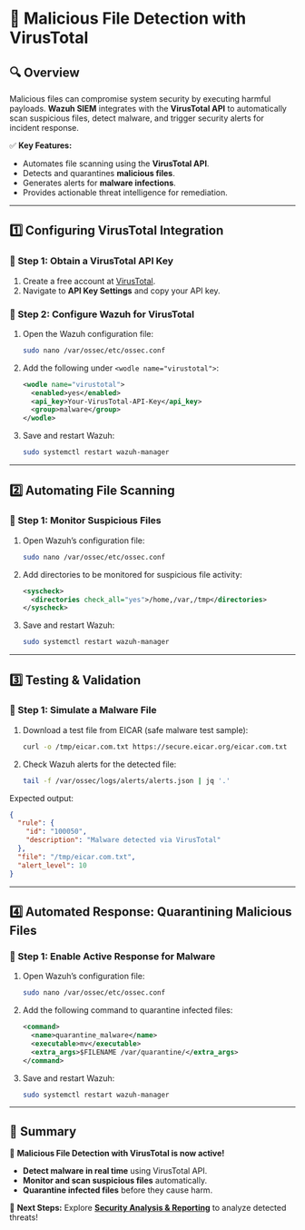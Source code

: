 # 🦠 Malicious File Detection with VirusTotal

## 🔍 Overview
Malicious files can compromise system security by executing harmful payloads. **Wazuh SIEM** integrates with the **VirusTotal API** to automatically scan suspicious files, detect malware, and trigger security alerts for incident response.

✅ **Key Features:**
- Automates file scanning using the **VirusTotal API**.
- Detects and quarantines **malicious files**.
- Generates alerts for **malware infections**.
- Provides actionable threat intelligence for remediation.

---

## 1️⃣ Configuring VirusTotal Integration
### **🔹 Step 1: Obtain a VirusTotal API Key**
1. Create a free account at [VirusTotal](https://www.virustotal.com/).
2. Navigate to **API Key Settings** and copy your API key.

### **🔹 Step 2: Configure Wazuh for VirusTotal**
1. Open the Wazuh configuration file:
   ```bash
   sudo nano /var/ossec/etc/ossec.conf
   ```
2. Add the following under `<wodle name="virustotal">`:
   ```xml
   <wodle name="virustotal">
     <enabled>yes</enabled>
     <api_key>Your-VirusTotal-API-Key</api_key>
     <group>malware</group>
   </wodle>
   ```
3. Save and restart Wazuh:
   ```bash
   sudo systemctl restart wazuh-manager
   ```

---

## 2️⃣ Automating File Scanning
### **🔹 Step 1: Monitor Suspicious Files**
1. Open Wazuh’s configuration file:
   ```bash
   sudo nano /var/ossec/etc/ossec.conf
   ```
2. Add directories to be monitored for suspicious file activity:
   ```xml
   <syscheck>
     <directories check_all="yes">/home,/var,/tmp</directories>
   </syscheck>
   ```
3. Save and restart Wazuh:
   ```bash
   sudo systemctl restart wazuh-manager
   ```

---

## 3️⃣ Testing & Validation
### **🔹 Step 1: Simulate a Malware File**
1. Download a test file from EICAR (safe malware test sample):
   ```bash
   curl -o /tmp/eicar.com.txt https://secure.eicar.org/eicar.com.txt
   ```
2. Check Wazuh alerts for the detected file:
   ```bash
   tail -f /var/ossec/logs/alerts/alerts.json | jq '.'
   ```

Expected output:
```json
{
  "rule": {
    "id": "100050",
    "description": "Malware detected via VirusTotal"
  },
  "file": "/tmp/eicar.com.txt",
  "alert_level": 10
}
```

---

## 4️⃣ Automated Response: Quarantining Malicious Files
### **🔹 Step 1: Enable Active Response for Malware**
1. Open Wazuh’s configuration file:
   ```bash
   sudo nano /var/ossec/etc/ossec.conf
   ```
2. Add the following command to quarantine infected files:
   ```xml
   <command>
     <name>quarantine_malware</name>
     <executable>mv</executable>
     <extra_args>$FILENAME /var/quarantine/</extra_args>
   </command>
   ```
3. Save and restart Wazuh:
   ```bash
   sudo systemctl restart wazuh-manager
   ```

---

## 🎯 Summary
🚀 **Malicious File Detection with VirusTotal is now active!**
- **Detect malware in real time** using VirusTotal API.
- **Monitor and scan suspicious files** automatically.
- **Quarantine infected files** before they cause harm.

🔹 **Next Steps:** Explore **[Security Analysis & Reporting](Experimental_Results.md)** to analyze detected threats!
